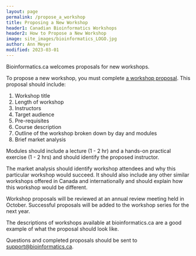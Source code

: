 ```yaml
---
layout: page
permalink: /propose_a_workshop
title: Proposing a New Workshop
header1: Canadian Bioinformatics Workshops
header2: How to Propose a New Workshop
image: site_images/bioinformatics_LOGO.jpg
author: Ann Meyer
modified: 2023-03-01
---
```


Bioinformatics.ca welcomes proposals for new workshops.

To propose a new workshop, you must complete [a workshop proposal](https://docs.google.com/a/bioinformatics.ca/document/d/1mhECI_vIDQnsW10p12UcXHFJbXF_5bV0bNDK-LCtpyc/edit?usp=sharing). This proposal should include:

1. Workshop title
2. Length of workshop
3. Instructors
4. Target audience
5. Pre-requisites
6. Course description
7. Outline of the workshop broken down by day and modules
8. Brief market analysis

Modules should include a lecture (1 - 2 hr) and a hands-on practical exercise (1 - 2 hrs) and should identify the proposed instructor.

The market analysis should identify workshop attendees and why this particular workshop would succeed.  It should also include any other similar workshops offered in Canada and internationally and should explain how this workshop would be different.

Workshop proposals will be reviewed at an annual review meeting held in October. Successful proposals will be added to the workshop series for the next year.

The descriptions of workshops available at bioinformatics.ca are a good example of what the proposal should look like.

Questions and completed proposals should be sent to support@bioinformatics.ca.
